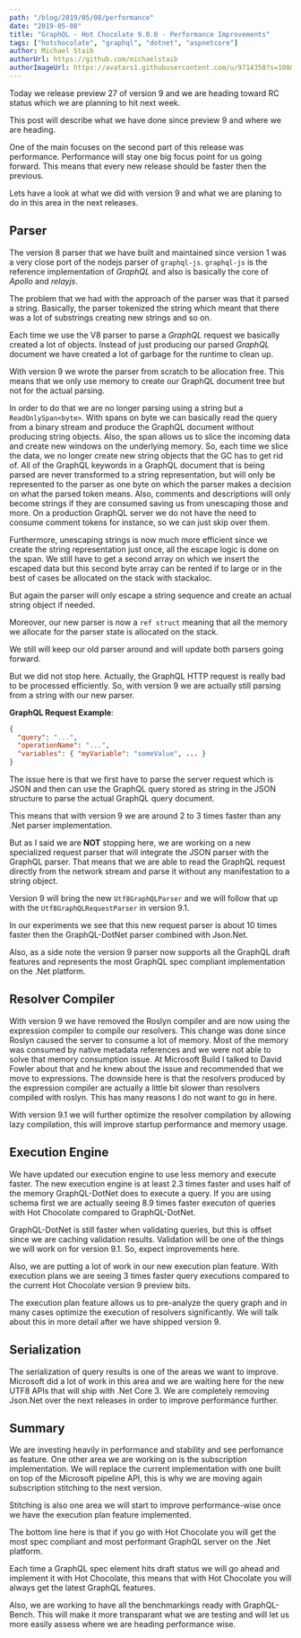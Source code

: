 ```yaml
---
path: "/blog/2019/05/08/performance"
date: "2019-05-08"
title: "GraphQL - Hot Chocolate 9.0.0 - Performance Improvements"
tags: ["hotchocolate", "graphql", "dotnet", "aspnetcore"]
author: Michael Staib
authorUrl: https://github.com/michaelstaib
authorImageUrl: https://avatars1.githubusercontent.com/u/9714350?s=100&v=4
---
```


Today we release preview 27 of version 9 and we are heading toward RC status which we are planning to hit next week.

This post will describe what we have done since preview 9 and where we are heading.

One of the main focuses on the second part of this release was performance. Performance will stay one big focus point for us going forward. This means that every new release should be faster then the previous.

Lets have a look at what we did with version 9 and what we are planing to do in this area in the next releases.

## Parser

The version 8 parser that we have built and maintained since version 1 was a very close port of the nodejs parser of `graphql-js`. `graphql-js` is the reference implementation of _GraphQL_ and also is basically the core of _Apollo_ and _relayjs_.

The problem that we had with the approach of the parser was that it parsed a string. Basically, the parser tokenized the string which meant that there was a lot of substrings creating new strings and so on.

Each time we use the V8 parser to parse a _GraphQL_ request we basically created a lot of objects. Instead of just producing our parsed _GraphQL_ document we have created a lot of garbage for the runtime to clean up.

With version 9 we wrote the parser from scratch to be allocation free. This means that we only use memory to create our GraphQL document tree but not for the actual parsing.

In order to do that we are no longer parsing using a string but a `ReadOnlySpan<byte>`. With spans on byte we can basically read the query from a binary stream and produce the GraphQL document without producing string objects. Also, the span allows us to slice the incoming data and create new windows on the underlying memory. So, each time we slice the data, we no longer create new string objects that the GC has to get rid of. All of the GraphQL keywords in a GraphQL document that is being parsed are never transformed to a string representation, but will only be represented to the parser as one byte on which the parser makes a decision on what the parsed token means. Also, comments and descriptions will only become strings if they are consumed saving us from unescaping those and more. On a production GraphQL server we do not have the need to consume comment tokens for instance, so we can just skip over them.

Furthermore, unescaping strings is now much more efficient since we create the string representation just once, all the escape logic is done on the span. We still have to get a second array on which we insert the escaped data but this second byte array can be rented if to large or in the best of cases be allocated on the stack with stackaloc.

But again the parser will only escape a string sequence and create an actual string object if needed.

Moreover, our new parser is now a `ref struct` meaning that all the memory we allocate for the parser state is allocated on the stack.

We still will keep our old parser around and will update both parsers going forward.

But we did not stop here. Actually, the GraphQL HTTP request is really bad to be processed efficiently. So, with version 9 we are actually still parsing from a string with our new parser.

**GraphQL Request Example**:

```json
{
  "query": "...",
  "operationName": "...",
  "variables": { "myVariable": "someValue", ... }
}
```

The issue here is that we first have to parse the server request which is JSON and then can use the GraphQL query stored as string in the JSON structure to parse the actual GraphQL query document.

This means that with version 9 we are around 2 to 3 times faster than any .Net parser implementation.

But as I said we are **NOT** stopping here, we are working on a new specialized request parser that will integrate the JSON parser with the GraphQL parser. That means that we are able to read the GraphQL request directly from the network stream and parse it without any manifestation to a string object.

Version 9 will bring the new `Utf8GraphQLParser` and we will follow that up with the `Utf8GraphQLRequestParser` in version 9.1.

In our experiments we see that this new request parser is about 10 times faster then the GraphQL-DotNet parser combined with Json.Net.

Also, as a side note the version 9 parser now supports all the GraphQL draft features and represents the most GraphQL spec compliant implementation on the .Net platform.

## Resolver Compiler

With version 9 we have removed the Roslyn compiler and are now using the expression compiler to compile our resolvers. This change was done since Roslyn caused the server to consume a lot of memory. Most of the memory was consumed by native metadata references and we were not able to solve that memory consumption issue. At Microsoft Build I talked to David Fowler about that and he knew about the issue and recommended that we move to expressions. The downside here is that the resolvers produced by the expression compiler are actually a little bit slower than resolvers compiled with roslyn. This has many reasons I do not want to go in here.

With version 9.1 we will further optimize the resolver compilation by allowing lazy compilation, this will improve startup performance and memory usage.

## Execution Engine

We have updated our execution engine to use less memory and execute faster. The new execution engine is at least 2.3 times faster and uses half of the memory GraphQL-DotNet does to execute a query. If you are using schema first we are actually seeing 8.9 times faster executon of queries with Hot Chocolate compared to GraphQL-DotNet.

GraphQL-DotNet is still faster when validating queries, but this is offset since we are caching validation results. Validation will be one of the things we will work on for version 9.1. So, expect improvements here.

Also, we are putting a lot of work in our new execution plan feature. With execution plans we are seeing 3 times faster query executions compared to the current Hot Chocolate version 9 preview bits.

The execution plan feature allows us to pre-analyze the query graph and in many cases optimize the execution of resolvers significantly. We will talk about this in more detail after we have shipped version 9.

## Serialization

The serialization of query results is one of the areas we want to improve. Microsoft did a lot of work in this area and we are waiting here for the new UTF8 APIs that will ship with .Net Core 3. We are completely removing Json.Net over the next releases in order to improve performance further.

## Summary

We are investing heavily in performance and stability and see perfomance as feature. One other area we are working on is the subscription implementation. We will replace the current implementation with one built on top of the Microsoft pipeline API, this is why we are moving again subscription stitching to the next version.

Stitching is also one area we will start to improve performance-wise once we have the execution plan feature implemented.

The bottom line here is that if you go with Hot Chocolate you will get the most spec compliant and most performant GraphQL server on the .Net platform.

Each time a GraphQL spec element hits draft status we will go ahead and implement it with Hot Chocolate, this means that with Hot Chocolate you will always get the latest GraphQL features.

Also, we are working to have all the benchmarkings ready with GraphQL-Bench. This will make it more transparant what we are testing and will let us more easily assess where we are heading performance wise.

[hot chocolate]: https://hotchocolate.io
[hot chocolate source code]: https://github.com/ChilliCream/hotchocolate

